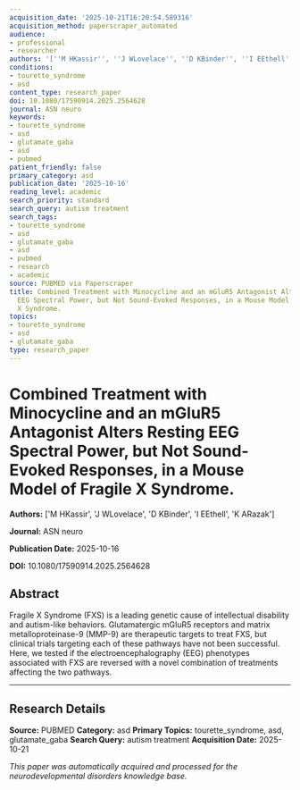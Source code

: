```yaml
---
acquisition_date: '2025-10-21T16:20:54.589316'
acquisition_method: paperscraper_automated
audience:
- professional
- researcher
authors: '[''M HKassir'', ''J WLovelace'', ''D KBinder'', ''I EEthell'', ''K ARazak'']'
conditions:
- tourette_syndrome
- asd
content_type: research_paper
doi: 10.1080/17590914.2025.2564628
journal: ASN neuro
keywords:
- tourette_syndrome
- asd
- glutamate_gaba
- asd
- pubmed
patient_friendly: false
primary_category: asd
publication_date: '2025-10-16'
reading_level: academic
search_priority: standard
search_query: autism treatment
search_tags:
- tourette_syndrome
- asd
- glutamate_gaba
- asd
- pubmed
- research
- academic
source: PUBMED via Paperscraper
title: Combined Treatment with Minocycline and an mGluR5 Antagonist Alters Resting
  EEG Spectral Power, but Not Sound-Evoked Responses, in a Mouse Model of Fragile
  X Syndrome.
topics:
- tourette_syndrome
- asd
- glutamate_gaba
type: research_paper
---
```


# Combined Treatment with Minocycline and an mGluR5 Antagonist Alters Resting EEG Spectral Power, but Not Sound-Evoked Responses, in a Mouse Model of Fragile X Syndrome.

**Authors:** ['M HKassir', 'J WLovelace', 'D KBinder', 'I EEthell', 'K ARazak']

**Journal:** ASN neuro

**Publication Date:** 2025-10-16

**DOI:** 10.1080/17590914.2025.2564628

## Abstract

Fragile X Syndrome (FXS) is a leading genetic cause of intellectual disability and autism-like behaviors. Glutamatergic mGluR5 receptors and matrix metalloproteinase-9 (MMP-9) are therapeutic targets to treat FXS, but clinical trials targeting each of these pathways have not been successful. Here, we tested if the electroencephalography (EEG) phenotypes associated with FXS are reversed with a novel combination of treatments affecting the two pathways.

---

## Research Details

**Source:** PUBMED
**Category:** asd
**Primary Topics:** tourette_syndrome, asd, glutamate_gaba
**Search Query:** autism treatment
**Acquisition Date:** 2025-10-21

*This paper was automatically acquired and processed for the neurodevelopmental disorders knowledge base.*
